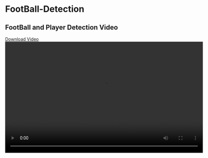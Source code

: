 # FootBall-Detection

## FootBall and Player Detection Video
[Download Video](video/calculating_steps.mp4)
<video width="640" height="360" controls>
  <source src="video/player_and_ball_detection.mp4" type="video/mp4">
</video>

